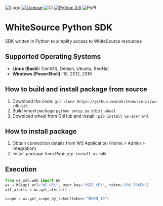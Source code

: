 ![Logo](https://whitesource-resources.s3.amazonaws.com/ws-sig-images/Whitesource_Logo_178x44.png)
[![License](https://img.shields.io/badge/License-Apache%202.0-yellowgreen.svg)](https://opensource.org/licenses/Apache-2.0)
![CI](https://github.com/whitesource-ps/ws_sdk/workflows/WS%20Python%20SDK%20Python%20CI/badge.svg)
[![Python 3.6](https://upload.wikimedia.org/wikipedia/commons/thumb/8/8c/Blue_Python_3.6%2B_Shield_Badge.svg/86px-Blue_Python_3.6%2B_Shield_Badge.svg.png)](https://www.python.org/downloads/release/python-360/)
![PyPI](https://img.shields.io/pypi/v/ws-sdk?style=plastic)

# WhiteSource Python SDK
SDK written in Python to simplify access to WhiteSource resources

## Supported Operating Systems
- **Linux (Bash):**	CentOS, Debian, Ubuntu, RedHat
- **Windows (PowerShell):**	10, 2012, 2016

## How to build and install package from source
1. Download the code: `git clone https://github.com/whitesource-ps/ws-sdk.git`
1. Build wheel package `python setup.py bdist_wheel`
1. Download wheel from GitHub and install : `pip install ws-sdk*.whl` 

## How to install package
1. Obtain connection details from WS Application (Home > Admin > Integration)
1. Install package from Pypi: `pip install ws-sdk`

## Execution
```python
from ws_sdk.web import WS
ws = WS(api_url="WS_URL", user_key="USER_KEY", token="ORG_TOKEN")
all_alerts = ws.get_alerts()

scope = ws.get_scope_by_token(token="TOKEN_ID")
```
